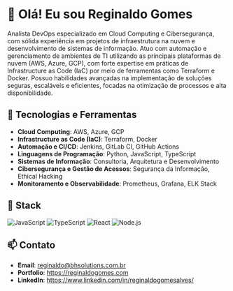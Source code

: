 # 👋 Olá! Eu sou Reginaldo Gomes

Analista DevOps especializado em Cloud Computing e Cibersegurança, com sólida experiência em projetos de infraestrutura na nuvem e desenvolvimento de sistemas de informação. Atuo com automação e gerenciamento de ambientes de TI utilizando as principais plataformas de nuvem (AWS, Azure, GCP), com forte expertise em práticas de Infrastructure as Code (IaC) por meio de ferramentas como Terraform e Docker. Possuo habilidades avançadas na implementação de soluções seguras, escaláveis e eficientes, focadas na otimização de processos e alta disponibilidade.

## 🚀 Tecnologias e Ferramentas

- **Cloud Computing**: AWS, Azure, GCP
- **Infrastructure as Code (IaC)**: Terraform, Docker
- **Automação e CI/CD**: Jenkins, GitLab CI, GitHub Actions
- **Linguagens de Programação**: Python, JavaScript, TypeScript
- **Sistemas de Informação**: Consultoria, Arquitetura e Desenvolvimento
- **Cibersegurança e Gestão de Acessos**: Segurança da Informação, Ethical Hacking
- **Monitoramento e Observabilidade**: Prometheus, Grafana, ELK Stack

## 🚀 Stack

![JavaScript](https://img.shields.io/badge/-JavaScript-F7DF1E?style=for-the-badge&logo=javascript&logoColor=black)
![TypeScript](https://img.shields.io/badge/-TypeScript-007ACC?style=for-the-badge&logo=typescript&logoColor=white)
![React](https://img.shields.io/badge/-React-61DAFB?style=for-the-badge&logo=react&logoColor=black)
![Node.js](https://img.shields.io/badge/-Node.js-339933?style=for-the-badge&logo=nodedotjs&logoColor=white)

## 📫 Contato

- **Email**: [reginaldo@bhsolutions.com.br](mailto:reginaldo@bhsolutions.com.br)
- **Portfolio**: https://reginaldogomes.com
- **LinkedIn**: https://www.linkedin.com/in/reginaldogomesalves/
